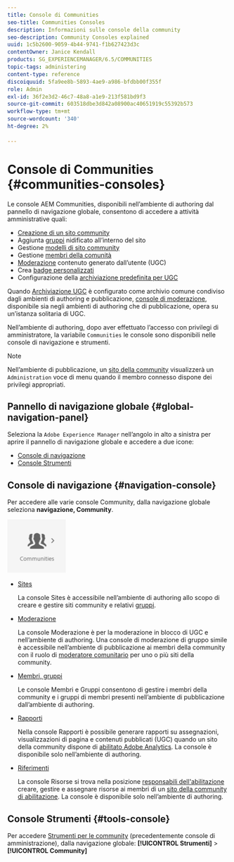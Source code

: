 ```yaml
---
title: Console di Communities
seo-title: Communities Consoles
description: Informazioni sulle console della community
seo-description: Community Consoles explained
uuid: 1c5b2600-9059-4b44-9741-f1b627423d3c
contentOwner: Janice Kendall
products: SG_EXPERIENCEMANAGER/6.5/COMMUNITIES
topic-tags: administering
content-type: reference
discoiquuid: 5fa9ee8b-5893-4ae9-a986-bfdbb00f355f
role: Admin
exl-id: 36f2e3d2-46c7-48a8-a1e9-213f581bd9f3
source-git-commit: 603518dbe3d842a08900ac40651919c55392b573
workflow-type: tm+mt
source-wordcount: '340'
ht-degree: 2%

---
```


# Console di Communities {#communities-consoles}

Le console AEM Communities, disponibili nell’ambiente di authoring dal pannello di navigazione globale, consentono di accedere a attività amministrative quali:

* [Creazione di un sito community](sites-console.md)
* Aggiunta [gruppi](groups.md) nidificato all’interno del sito
* Gestione [modelli di sito community](sites.md)
* Gestione [membri della comunità](members.md)
* [Moderazione](moderate-ugc.md) contenuto generato dall’utente (UGC)
* Crea [badge personalizzati](badges.md)
* Configurazione della [archiviazione predefinita per UGC](srp-config.md)

Quando [Archiviazione UGC](working-with-srp.md) è configurato come archivio comune condiviso dagli ambienti di authoring e pubblicazione, [console di moderazione](moderation.md), disponibile sia negli ambienti di authoring che di pubblicazione, opera su un’istanza solitaria di UGC.

Nell’ambiente di authoring, dopo aver effettuato l’accesso con privilegi di amministratore, la variabile `Communities` le console sono disponibili nelle console di navigazione e strumenti.

>[!NOTE]
>
>Nell’ambiente di pubblicazione, un [sito della community](sites-console.md) visualizzerà un `Administration` voce di menu quando il membro connesso dispone dei privilegi appropriati.

## Pannello di navigazione globale {#global-navigation-panel}

Seleziona la `Adobe Experience Manager` nell’angolo in alto a sinistra per aprire il pannello di navigazione globale e accedere a due icone:

* [Console di navigazione](#navigation-console)
* [Console Strumenti](tools.md)

## Console di navigazione {#navigation-console}

Per accedere alle varie console Community, dalla navigazione globale seleziona **navigazione, Community**.

![community](assets/communities.png)

* [Sites](sites-console.md)

   La console Sites è accessibile nell’ambiente di authoring allo scopo di creare e gestire siti community e relativi [gruppi](groups.md).

* [Moderazione](moderation.md)

   La console Moderazione è per la moderazione in blocco di UGC e nell’ambiente di authoring. Una console di moderazione di gruppo simile è accessibile nell’ambiente di pubblicazione ai membri della community con il ruolo di [moderatore comunitario](users.md#publishenvironmentusersandgroups) per uno o più siti della community.

* [Membri, gruppi](members.md)

   Le console Membri e Gruppi consentono di gestire i membri della community e i gruppi di membri presenti nell’ambiente di pubblicazione dall’ambiente di authoring.

* [Rapporti](reports.md)

   Nella console Rapporti è possibile generare rapporti su assegnazioni, visualizzazioni di pagina e contenuti pubblicati (UGC) quando un sito della community dispone di [abilitato Adobe Analytics](sites-console.md#analytics). La console è disponibile solo nell’ambiente di authoring.

* [Riferimenti](resources.md)

   La console Risorse si trova nella posizione [responsabili dell&#39;abilitazione](enablement.md#communitymanagers) creare, gestire e assegnare risorse ai membri di un [sito della community di abilitazione](overview.md#enablement-community). La console è disponibile solo nell’ambiente di authoring.

## Console Strumenti {#tools-console}

Per accedere [Strumenti per le community](tools.md) (precedentemente console di amministrazione), dalla navigazione globale: **[!UICONTROL Strumenti]** > **[!UICONTROL Community]**
